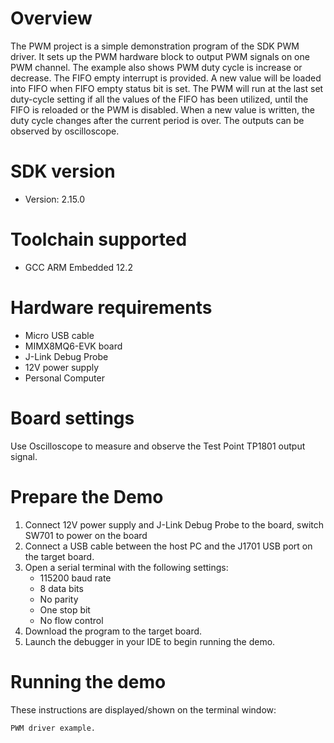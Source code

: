 Overview
========
The PWM project is a simple demonstration program of the SDK PWM driver. It sets up the PWM hardware
block to output PWM signals on one PWM channel. The example also shows PWM duty cycle is increase or decrease.
The FIFO empty interrupt is provided. A new value will be loaded into FIFO when FIFO empty status bit is set. 
The PWM will run at the last set duty-cycle setting if all the values of the FIFO has been utilized, 
until the FIFO is reloaded or the PWM is disabled. When a new value is written, the duty cycle changes after the current period is over.
The outputs can be observed by oscilloscope.

SDK version
===========
- Version: 2.15.0

Toolchain supported
===================
- GCC ARM Embedded  12.2

Hardware requirements
=====================
- Micro USB cable
- MIMX8MQ6-EVK  board
- J-Link Debug Probe
- 12V power supply
- Personal Computer

Board settings
==============
Use Oscilloscope to measure and observe the Test Point TP1801  output signal.



Prepare the Demo
================
1.  Connect 12V power supply and J-Link Debug Probe to the board, switch SW701 to power on the board
2.  Connect a USB cable between the host PC and the J1701 USB port on the target board.
3.  Open a serial terminal with the following settings:
    - 115200 baud rate
    - 8 data bits
    - No parity
    - One stop bit
    - No flow control
4.  Download the program to the target board.
5.  Launch the debugger in your IDE to begin running the demo.


Running the demo
================
These instructions are displayed/shown on the terminal window:
~~~~~~~~~~~~~~~~~~~~~~~
PWM driver example.
~~~~~~~~~~~~~~~~~~~~~~~


